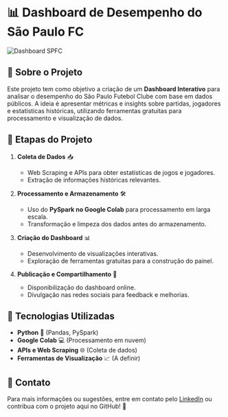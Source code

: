 # 📊 Dashboard de Desempenho do São Paulo FC

![Dashboard SPFC]([caminho/para/sua/imagem.png](https://pbs.twimg.com/media/Ecp-yS1XgAQRyfS.jpg))

## 📌 Sobre o Projeto

Este projeto tem como objetivo a criação de um **Dashboard Interativo** para analisar o desempenho do São Paulo Futebol Clube com base em dados públicos. A ideia é apresentar métricas e insights sobre partidas, jogadores e estatísticas históricas, utilizando ferramentas gratuitas para processamento e visualização de dados.

## 🔧 Etapas do Projeto

1. **Coleta de Dados** 📥  
   - Web Scraping e APIs para obter estatísticas de jogos e jogadores.  
   - Extração de informações históricas relevantes.

2. **Processamento e Armazenamento** 🛠️  
   - Uso do **PySpark no Google Colab** para processamento em larga escala.  
   - Transformação e limpeza dos dados antes do armazenamento.

3. **Criação do Dashboard** 📊  
   - Desenvolvimento de visualizações interativas.  
   - Exploração de ferramentas gratuitas para a construção do painel.

4. **Publicação e Compartilhamento** 🚀  
   - Disponibilização do dashboard online.  
   - Divulgação nas redes sociais para feedback e melhorias.

## 📌 Tecnologias Utilizadas

- **Python** 🐍 (Pandas, PySpark)
- **Google Colab** 💻 (Processamento em nuvem)
- **APIs e Web Scraping** 🌐 (Coleta de dados)
- **Ferramentas de Visualização** 📈 (A definir)

## 📢 Contato

Para mais informações ou sugestões, entre em contato pelo [LinkedIn](https://www.linkedin.com/in/cauai-capozzoli/) ou contribua com o projeto aqui no GitHub! 🚀
